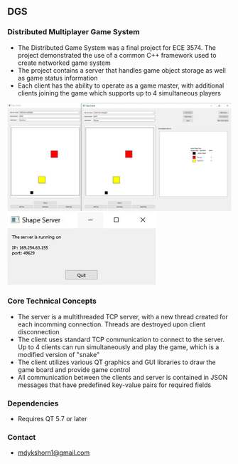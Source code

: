 ## DGS

### Distributed Multiplayer Game System

- The Distributed Game System was a final project for ECE 3574. The project demonstrated the use of a common C++ framework used to create networked game system
- The project contains a server that handles game object storage as well as game status information
- Each client has the ability to operate as a game master, with additional clients joining the game which supports up to 4 simultaneous players


![Client GUI](https://github.com/mdykshorn/DGS/blob/master/screenshots/multi_client.JPG "Client GUI")
![Server GUI](https://github.com/mdykshorn/DGS/blob/master/screenshots/server_gui.JPG "Client GUI")

### Core Technical Concepts

- The server is a multithreaded TCP server, with a new thread created for each incomming connection. Threads are destroyed upon client disconnection
- The client uses standard TCP communication to connect to the server. Up to 4 clients can run simultaneously and play the game, which is a modified version of "snake"
- The client utilizes various QT graphics and GUI libraries to draw the game board and provide game control
- All communication between the clients and server is contained in JSON messages that have predefined key-value pairs for required fields

### Dependencies
- Requires QT 5.7 or later


### Contact
- mdykshorn1@gmail.com